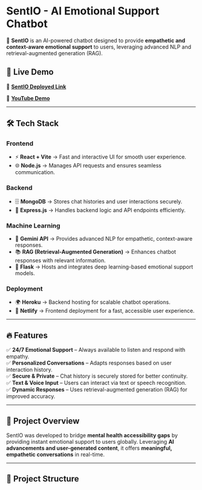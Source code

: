 # **SentIO - AI Emotional Support Chatbot**  
🌟 **SentIO** is an AI-powered chatbot designed to provide **empathetic and context-aware emotional support** to users, leveraging advanced NLP and retrieval-augmented generation (RAG).  

## 🚀 **Live Demo**  
🔗 **[SentIO Deployed Link](https://emot-chtabot-2.onrender.com/token)**  

🎥 **[YouTube Demo](https://www.youtube.com/watch?v=7js-tPy3AAw)**  

---

## 🛠 **Tech Stack**  

### **Frontend**  
- ⚡ **React + Vite** → Fast and interactive UI for smooth user experience.  
- 🌐 **Node.js** → Manages API requests and ensures seamless communication.  

### **Backend**  
- 🗄 **MongoDB** → Stores chat histories and user interactions securely.  
- 🚀 **Express.js** → Handles backend logic and API endpoints efficiently.  

### **Machine Learning**  
- 🤖 **Gemini API** → Provides advanced NLP for empathetic, context-aware responses.  
- 📚 **RAG (Retrieval-Augmented Generation)** → Enhances chatbot responses with relevant information.  
- 🧠 **Flask** → Hosts and integrates deep learning-based emotional support models.  

### **Deployment**  
- 🌍 **Heroku** → Backend hosting for scalable chatbot operations.  
- 🌟 **Netlify** → Frontend deployment for a fast, accessible user experience.  

---

## 🔥 **Features**  
✅ **24/7 Emotional Support** – Always available to listen and respond with empathy.  
✅ **Personalized Conversations** – Adapts responses based on user interaction history.  
✅ **Secure & Private** – Chat history is securely stored for better continuity.  
✅ **Text & Voice Input** – Users can interact via text or speech recognition.  
✅ **Dynamic Responses** – Uses retrieval-augmented generation (RAG) for improved accuracy.  

---

## 📖 **Project Overview**  
SentIO was developed to bridge **mental health accessibility gaps** by providing instant emotional support to users globally. Leveraging **AI advancements and user-generated content**, it offers **meaningful, empathetic conversations** in real-time.  

---

## 📂 **Project Structure**  
